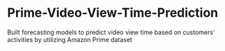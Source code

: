 # Prime-Video-View-Time-Prediction
Built forecasting models to predict video view time based on customers’ activities by utilizing Amazon Prime dataset 
